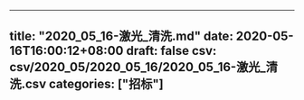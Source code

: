 
---
title: "2020_05_16-激光_清洗.md"
date: 2020-05-16T16:00:12+08:00
draft: false
csv: csv/2020_05/2020_05_16/2020_05_16-激光_清洗.csv
categories: ["招标"]
---
